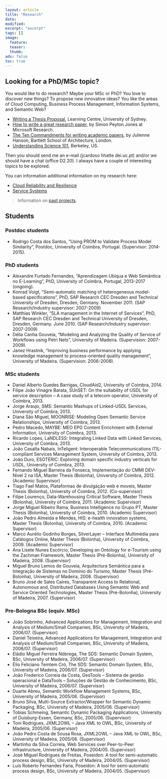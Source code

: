 ```yaml
---
layout: article
title: "Research"
date:
modified:
excerpt: "excerpt"
tags: []
image:
  feature:
  teaser:
  thumb:
ads: false
toc: true
---  
```


Looking for a PhD/MSc topic?
-----------------
You would like to do research? Maybe your MSc or PhD? You love to discover new things? To propose new innovative ideas? You like the areas of Cloud Computing, Business Process Management, Information Systems, and Semantic Web?

+ [Writing a Thesis Proposal](http://sydney.edu.au/stuserv/documents/thesisproposal.pdf), Learning Centre, University of Sydney.
+ [How to write a great research paper](http://research.microsoft.com/en-us/um/people/simonpj/papers/giving-a-talk/writing-a-paper-slides.pdf), by Simon Peyton Jones at Microsoft Research.
+ [The Ten Commandments for writing academic papers](The_Ten_Commandments.pdf), by Julienne Hanson, Bartlett School of Architecture, London.
+ [Understanding Science 101](http://undsci.berkeley.edu/article/0_0_0/us101contents_01), Berkeley, US.


Then you should send me an e-mail (jcardoso hhatte dei.uc.pt) and/or we should have a chat (office D2.20). I always have a couple of interesting topics to be explored.

You can information additional information on my research here:

+ [Cloud Reliability and Resilience](http://www.slideshare.net/JorgeCardoso4/cloud-resilience-with-open-stack)  
+ [Service Systems](service_systems.md)

> Information on [past projects](past_projects.md).



Students
-----------------

### Postdoc students
+	Rodrigo Costa dos Santos, “Using PROM to Validate Process Model Similarity”, Postdoc, University of Coimbra, Portugal. (Supervisor: 2014-2015).

### PhD students
+	Alexandre Furtado Fernandes, “Aprendizagem Ubíqua e Web Semântica no E-Learning”, PhD, University of Coimbra, Portugal, 2013-2017 (ongoing).
+	Konrad Voigt, “Semi-automatic matching of heterogeneous model-based specifications”, PhD, SAP Research CEC Dresden and Technical University of Dresden, Dresden, Germany. November 2011. (SAP Research/Industry supervisor: 2007-2009)
+	Matthias Winkler, “SLA management in the Internet of Services”, PhD, SAP Research CEC Dresden and Technical University of Dresden, Dresden, Germany. June 2010. (SAP Research/Industry supervisor: 2007-2009)
+	Délia Canha Gouveia, “Modeling and Analyzing the Quality of Service of Workflows using Petri Nets”, University of Madeira. (Supervision: 2007-2009).
+	Janez Hrastnik, “Improving business performance by applying knowledge management to process-oriented quality management”, University of Madeira. (Supervision: 2006-2008).

### MSc students
+	Daniel Alberto Guedes Barrigas, CloudAid2, University of Coimbra, 2014.
+	Filipe João Vinagre Barata, SUnSET: On the suitability of USDL for service description – A case study of a telecom operator, University of Coimbra, 2013.
+	Jorge Araujo, SMS: Semantic Mashups of Linked-USDL Services, University of Coimbra, 2013.
+	Diana São Miguel, MOONRISE: Modeling Open Semantic Service Relationships, University of Coimbra, 2013.
+	Pedro Macedo, MAYBE: MEO EPG Content Enrichment with External Information, University of Coimbra, 2013.
+	Ricardo Lopes, LaNDLESS: Integrating Linked Data with Linked Services, University of Coimbra, 2013.
+	João Casalta Nabais, InTeligent: Interoperable Telecommunications ITIL-compliant Services Management System, University of Coimbra, 2013.
+	João Duro, ESOTERIC: Exploring domain specific industry verticals for USDL, University of Coimbra, 2013.
+	Fernando Miguel Barreira da Fonseca, Implementação do CMMI DEV-Nível 2 na ISA, Master Thesis (Bolonha), University of Coimbra, 2012. (Academic Supervisor)
+	Tiago Fael Matos, Plataformas de divulgação web e moveis, Master Thesis (Bolonha), University of Coimbra, 2012. (Co-supervisor)
+	Filipe Lourenço, Data-Warehousing Critical Software, Master Thesis (Bolonha), University of Coimbra, 2011. (Academic Supervisor)
+	Jorge Miguel Ribeiro Rama, Business Intelligence no Grupo PT, Master Thesis (Bolonha), University of Coimbra, 2010. (Academic Supervisor)
+	João Pedro Almeida e Mendes, HIS: e-health innovation systems, Master Thesis (Bolonha), University of Coimbra, 2010. (Academic Supervisor)
+	Marco Aurélio Godinho Borges, SilverLayer – Interface Multimédia para Catálogos Online, Master Thesis (Bolonha), University of Coimbra, 2009. (Academic Supervisor)
+	Ana Lisete Nunes Escórcio, Developing an Ontology for e-Tourism using the Zachman Framework, Master Thesis (Pré-Bolonha), University of Madeira, 2008. (Supervisor)
+	Miguel Bruno Lemos de Gouveia, Arquitectura Semântica para a Integração de Sistemas no Domínio do Turismo, Master Thesis (Pré-Bolonha), University of Madeira, 2008. (Supervisor)
+	Bruno José de Sales Caires, Transparent Access to Relational, Autonomous and, Distributed Databases Using Semantic Web and Service Oriented Technologies, Master Thesis (Pré-Bolonha), University of Madeira, 2007. (Supervisor)

### Pre-Bologna BSc (equiv. MSc)
+	João Sobrinho, Advanced Applications for Management, Integration and Analysis of Medium/Small Companies, BSc, University of Madeira, 2006/07. (Supervisor)
+	Daniel Teixeira, Advanced Applications for Management, Integration and Analysis of Medium/Small Companies, BSc, University of Madeira, 2006/07. (Supervisor)
+	Eládio Miguel Ferreira Nóbrega, The SDS: Semantic Domain System, BSc, University of Madeira, 2006/07. (Supervisor)
+	Élio Feliciano Temtem Cró, The SDS: Semantic Domain System, BSc, University of Madeira, 2006/07. (Supervisor)
+	João Frederico Correia da Costa, GesTools – Sistema de gestão operacional e DataTools – Soluções de Gestão de Conhecimento, BSc, University of Madeira, 2006/07. (Supervisor)
+	Duarte Abreu, Semantic Workflow Management Systems, BSc, University of Madeira, 2005/06. (Supervisor)
+	Bruno Silva, Multi-Source Extractor/Wrapper for Semantic Dynamic Packaging, BSc, University of Madeira, 2005/06. (Supervisor)
+	Tobias Schmeing, Semantic Dynamic Packaging Applications, University of Duisburg-Essen, Germany, BSc, 2005/06. (Supervisor)
+	Toni Rodrigues, JXML2OWL – Java XML to OWL, BSc, University of Madeira, 2005/06. (Supervisor)
+	João Pedro Costa de Sousa Rosa, JXML2OWL – Java XML to OWL, BSc, University of Madeira, 2005/06. (Supervisor)
+	Martinho da Silva Correia, Web Services over Peer-to-Peer infrastructure, University of Madeira, 2004/05. (Supervisor)
+	José Miguel Rodrigues de Freitas, Poseidon: A tool for semi-automatic process design, BSc, University of Madeira, 2004/05. (Supervisor)
+	Luis Roberto Fernandes Faria, Poseidon: A tool for semi-automatic process design, BSc, University of Madeira, 2004/05. (Supervisor)





